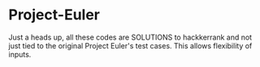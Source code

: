 # Project-Euler
Just a heads up, all these codes are SOLUTIONS to hackkerrank and not just tied to the original Project Euler's test cases. This allows flexibility of inputs.
